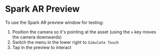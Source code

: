 # Spark AR Preview

To use the Spark AR preview window for testing:

1. Position the camera so it's pointing at the asset (using the `x` key moves the camera downwards)
2. Switch the menu in the lower right to `Simulate Touch`
3. Tap in the preview to interact

